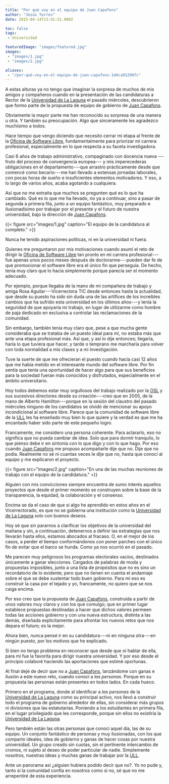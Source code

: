 ```yaml
---
title: "Por qué voy en el equipo de Juan Capafons"
author: "Jesús Torres"
date: 2015-04-14T13:41:51.000Z

toc: false
tags:
 - Universidad

featuredImage: "images/featured.jpg" 
images:
 - "images/1.jpg" 
 - "images/2.jpg" 

aliases:
 - "/por-qué-voy-en-el-equipo-de-juan-capafons-1d4ca912907c"
---
```


A estas alturas ya no tengo que imaginar la sorpresa de muchos de mis amigos y compañeros cuando en la presentación de las candidaturas a Rector de la [Universidad de La Laguna](http://www.ull.es/) el pasado miércoles, descubrieron que formo parte de la propuesta de equipo de gobierno de [Juan Capafons](http://web.archive.org/web/20150415003659/http://www.capafons2015.es:80/).

Obviamente la mayor parte me han reconocido su sorpresa de una manera u otra.
Y también su preocupación.
Algo que sinceramente les agradezco muchísimo a todos.

Hace tiempo que vengo diciendo que necesito cerrar mi etapa al frente de la [Oficina de Software Libre](http://osl.ull.es/), fundamentalmente para priorizar mi carrera profesional, especialmente en lo que respecta a su faceta investigadora.

Casi 6 años de trabajo administrativo, compaginado con docencia nueva ---fruto del proceso de convergencia europea--- y mis imperecederas obligaciones en el departamento ---que arrastro prácticamente desde que comencé como becario--- me han llevado a extensas jornadas laborales, con pocas horas de sueño e insuficientes elementos motivadores.
Y eso, a lo largo de varios años, acaba agotando a cualquiera.

Así que no me extraña que muchos se pregunten qué es lo que ha cambiado.
Qué es lo que me ha llevado, no ya a continuar, sino a pasar de segunda a primera fila, junto a un equipo fantástico, muy preparado e ilusionadísimo por trabajar por el presente y el futuro de nuestra universidad, bajo la dirección de [Juan Capafons](http://web.archive.org/web/20150415003659/http://www.capafons2015.es:80/).

{{< figure src="images/1.jpg" caption="El equipo de la candidatura al completo." >}}

Nunca he tenido aspiraciones políticas, ni en la universidad ni fuera.

Quienes me preguntaron por mis motivaciones cuando asumí el reto de dirigir la [Oficina de Software Libre](http://osl.ull.es/) tan pronto en mi carrera profesional ---fue apenas unos pocos meses después de doctorarme--- pueden dar fe de que promocionar el software libre era el único fin que perseguía.
De hecho, tenía muy claro que lo hacía simplemente porque parecía ser el momento adecuado.

Por ejemplo, porque llegaba de la mano de mi compañera de trabajo y amiga Rosa Aguilar ---Vicerrectora TIC desde entonces hasta la actualidad, que desde su puesto ha sido sin duda una de las artífices de los increíbles cambios que ha sufrido esta universidad en los últimos años--- y tenía la seguridad de que apoyaría mi trabajo, en lugar de utilizarme como hombre de paja dedicado en exclusiva a controlar las reclamaciones de la comunidad.

Sin embargo, también tenía muy claro que, pese a que mucha gente consideraba que se trataba de un puesto ideal para mí, no estaba más que ante una etapa profesional más.
Así que, y así lo dije entonces; llegaría, haría lo que tuviera que hacer, y tarde o temprano me marcharía para volver con toda normalidad a mis clases y a mi investigación.

Tuve la suerte de que me ofrecieran el puesto cuando hacía casi 12 años que me había metido en el interesante mundo del software libre.
Por fin sentía que tenía una oportunidad de hacer algo para que sus beneficios para la sociedad fueran más conocidos y disfrutados, especialmente en el ámbito universitario.

Hoy todos debemos estar muy orgullosos del trabajo realizado por la [OSL](http://osl.ull.es/) y sus sucesivos directores desde su creación ---creo que en 2005, de la mano de Alberto Hamilton--- porque en la sesión del claustro del pasado miércoles ninguno de los candidatos se olvidó de mencionar su apoyo incondicional al software libre.
Parece que la comunidad de software libre de la [ULL](http://www.ull.es/) les ha enseñado muy bien lo que quiere y la verdad es que me ha encantado haber sido parte de este pequeño logro.

Francamente, me considero una persona coherente.
Para aclararlo, eso no significa que no pueda cambiar de idea.
Solo que para dormir tranquilo, lo que pienso debe ir en sintonía con lo que digo y con lo que hago.
Por eso cuando [Juan Capafons](http://web.archive.org/web/20150415003659/http://www.capafons2015.es:80/) me propuso acompañarle dije que no.
Dije que no podía.
Realmente no sé ni cuantas veces le dije que no, hasta que conocí al equipo y me explicaron el proyecto.

{{< figure src="images/2.jpg" caption="En una de las muchas reuniones de trabajo con el equipo de la candidatura." >}}

Alguien con mis convicciones siempre encuentra de sumo interés aquellos proyectos que desde el primer momento se construyen sobre la base de la transparencia, la equidad, la colaboración y el consenso.

Encima se da el caso de que si algo he aprendido en estos años en el Vicerrectorado, es que no se gobierna una institución como la [Universidad de La Laguna](http://www.ull.es/) solo con buenos deseos.

Hoy sé que sin pararnos a clarificar los objetivos de la universidad del mañana y sin, a continuación, detenernos a definir las estrategias que nos llevarán hasta ellos, estamos abocados al fracaso.
O, en el mejor de los casos, a perder el tiempo conformándonos con poner parches con el único fin de evitar que el barco se hunda.
Como ya nos ocurrió en el pasado.

Me parecen muy peligrosos los programas electorales vacíos, destinados únicamente a ganar elecciones.
Cargados de palabras de moda y propuestas imposibles, junto a una lista de propósitos que no es sino un recordatorio de lo evidente; pero que no tienen en cuenta el andamiaje sobre el que se debe sustentar todo buen gobierno.
Para mí eso es construir la casa por el tejado y yo, francamente, no quiero que se nos caiga encima.

Por eso creo que la propuesta de [Juan Capafons](http://web.archive.org/web/20150415003659/http://www.capafons2015.es:80/), construida a partir de unos valores muy claros y con los que comulgo; que en primer lugar establece propuestas destinadas a hacer que dichos valores permeen todas las acciones gobierno y con una nueva estructura, distinta a las demás, diseñada explicitamente para afrontar los nuevos retos que nos depara el futuro; es la mejor.

Ahora bien, nunca pensé ir en su candidatura ---ni en ninguna otra--- en ningún puesto, por los motivos que he explicado.

Si bien no tengo problema en reconocer que desde que oí hablar de ella, para mí fue la favorita para dirigir nuestra universidad.
Y por eso desde el principio colaboré haciendo las aportaciones que estimé oportunas.

Al final dejé de decir que no a [Juan Capafons](http://web.archive.org/web/20150415003659/http://www.capafons2015.es:80/), lanzándome con ganas e ilusión a este nuevo reto, cuando conocí a _las personas_.
Porque en su propuesta las personas están presentes en todos lados.
En cada hueco.

Primero en el programa, donde al identificar a _las personas_ de la [Universidad de La Laguna](http://www.ull.es/) como su principal activo, nos llevó a construir todo el programa de gobierno alrededor de ellas, sin considerar más grupos ni divisiones que las estatutarias.
Poniendo a los estudiantes en primera fila, en el lugar privilegiado que les corresponde, porque sin ellos no existiría la [Universidad de La Laguna](http://www.ull.es/).

Pero también están las otras personas que conocí aquel día, las de su equipo.
Un conjunto fantástico de personas y muy ilusionadas, con los que comparto ideales, idea de gobierno y ganas de hacer cosas por nuestra universidad.
Un grupo creado sin cuotas, sin el pertinente intercambio de cromos, ni sujeto al deseo de poder particular de nadie.
Simplemente nosotros, nuestras ideas y muchas ganas de trabajar por la [ULL](http://www.ull.es/).

Ante un panorama así ¿alguien hubiera podido decir que no?.
Yo no pude y, tanto si la comunidad confía en nosotros como si no, sé que no me arrepentiré de esta experiencia.

